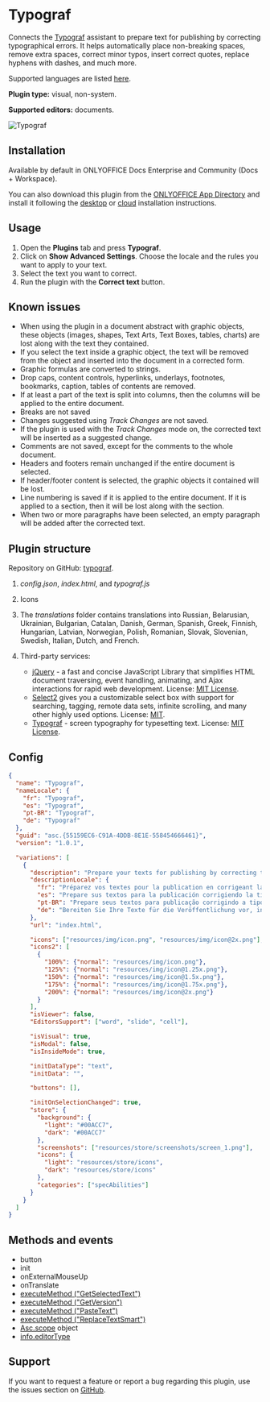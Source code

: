 # Typograf

Connects the [Typograf](https://github.com/typograf/typograf) assistant to prepare text for publishing by correcting typographical errors. It helps automatically place non-breaking spaces, remove extra spaces, correct minor typos, insert correct quotes, replace hyphens with dashes, and much more.

Supported languages are listed [here](https://github.com/typograf/typograf/blob/dev/docs/LOCALES.en-US.md).

**Plugin type:** visual, non-system.

**Supported editors:** documents.

![Typograf](/assets/images/plugins/gifs/typograf.gif)

## Installation

Available by default in ONLYOFFICE Docs Enterprise and Community (Docs + Workspace).

You can also download this plugin from the [ONLYOFFICE App Directory](https://www.onlyoffice.com/en/app-directory/typograph) and install it following the [desktop](../../docs/plugin-and-macros/tutorials/installing/onlyoffice-desktop-editors.md) or [cloud](../../docs/plugin-and-macros/tutorials/installing/onlyoffice-cloud.md) installation instructions.

## Usage

1. Open the **Plugins** tab and press **Typograf**.
2. Click on **Show Advanced Settings**. Choose the locale and the rules you want to apply to your text.
3. Select the text you want to correct.
4. Run the plugin with the **Correct text** button.

## Known issues

- When using the plugin in a document abstract with graphic objects, these objects (images, shapes, Text Arts, Text Boxes, tables, charts) are lost along with the text they contained.
- If you select the text inside a graphic object, the text will be removed from the object and inserted into the document in a corrected form.
- Graphic formulas are converted to strings.
- Drop caps, content controls, hyperlinks, underlays, footnotes, bookmarks, caption, tables of contents are removed.
- If at least a part of the text is split into columns, then the columns will be applied to the entire document.
- Breaks are not saved
- Changes suggested using *Track Changes* are not saved.
- If the plugin is used with the *Track Changes* mode on, the corrected text will be inserted as a suggested change.
- Comments are not saved, except for the comments to the whole document.
- Headers and footers remain unchanged if the entire document is selected.
- If header/footer content is selected, the graphic objects it contained will be lost.
- Line numbering is saved if it is applied to the entire document. If it is applied to a section, then it will be lost along with the section.
- When two or more paragraphs have been selected, an empty paragraph will be added after the corrected text.

## Plugin structure

Repository on GitHub: [typograf](https://github.com/ONLYOFFICE/onlyoffice.github.io/tree/master/sdkjs-plugins/content/typograf).

1. *config.json*, *index.html*, and *typograf.js*

2. Icons

3. The *translations* folder contains translations into Russian, Belarusian, Ukrainian, Bulgarian, Catalan, Danish, German, Spanish, Greek, Finnish, Hungarian, Latvian, Norwegian, Polish, Romanian, Slovak, Slovenian, Swedish, Italian, Dutch, and French.

4. Third-party services:

   - [jQuery](https://jquery.com) - a fast and concise JavaScript Library that simplifies HTML document traversing, event handling, animating, and Ajax interactions for rapid web development. License: [MIT License](https://github.com/ONLYOFFICE/onlyoffice.github.io/blob/master/sdkjs-plugins/content/typograf/licenses/jQuery.license).
   - [Select2](https://select2.org/) gives you a customizable select box with support for searching, tagging, remote data sets, infinite scrolling, and many other highly used options. License: [MIT](https://github.com/ONLYOFFICE/onlyoffice.github.io/blob/master/sdkjs-plugins/content/typograf/licenses/Select2.license).
   - [Typograf](https://github.com/typograf/typograf) - screen typography for typesetting text. License: [MIT License](https://github.com/ONLYOFFICE/onlyoffice.github.io/blob/master/sdkjs-plugins/content/typograf/licenses/Typograf.license).

## Config

``` json
{
  "name": "Typograf",
  "nameLocale": {
    "fr": "Typograf",
    "es": "Typograf",
    "pt-BR": "Typograf",
    "de": "Typograf"
  },
  "guid": "asc.{55159EC6-C91A-4DDB-8E1E-558454666461}",
  "version": "1.0.1",

  "variations": [
    {
      "description": "Prepare your texts for publishing by correcting typography.",
      "descriptionLocale": {
        "fr": "Préparez vos textes pour la publication en corrigeant la typographie.",
        "es": "Prepare sus textos para la publicación corrigiendo la tipografía.",
        "pt-BR": "Prepare seus textos para publicação corrigindo a tipografia.",
        "de": "Bereiten Sie Ihre Texte für die Veröffentlichung vor, indem Sie Typografie korrigieren."
      },
      "url": "index.html",

      "icons": ["resources/img/icon.png", "resources/img/icon@2x.png"],
      "icons2": [
        {
          "100%": {"normal": "resources/img/icon.png"},
          "125%": {"normal": "resources/img/icon@1.25x.png"},
          "150%": {"normal": "resources/img/icon@1.5x.png"},
          "175%": {"normal": "resources/img/icon@1.75x.png"},
          "200%": {"normal": "resources/img/icon@2x.png"}
        }
      ],
      "isViewer": false,
      "EditorsSupport": ["word", "slide", "cell"],

      "isVisual": true,
      "isModal": false,
      "isInsideMode": true,

      "initDataType": "text",
      "initData": "",

      "buttons": [],

      "initOnSelectionChanged": true,
      "store": {
        "background": {
          "light": "#00ACC7",
          "dark": "#00ACC7"
        },
        "screenshots": ["resources/store/screenshots/screen_1.png"],
        "icons": {
          "light": "resources/store/icons",
          "dark": "resources/store/icons"
        },
        "categories": ["specAbilities"]
      }
    }
  ]
}
```

## Methods and events

- button
- init
- onExternalMouseUp
- onTranslate
- [executeMethod ("GetSelectedText")](../../docs/plugin-and-macros/interacting-with-editors/methods/text-document-api/Api/Methods/GetSelectedText.md)
- [executeMethod ("GetVersion")](../../docs/plugin-and-macros/interacting-with-editors/methods/text-document-api/Api/Methods/GetVersion.md)
- [executeMethod ("PasteText")](../../docs/plugin-and-macros/interacting-with-editors/methods/text-document-api/Api/Methods/PasteText.md)
- [executeMethod ("ReplaceTextSmart")](../../docs/plugin-and-macros/interacting-with-editors/methods/text-document-api/Api/Methods/ReplaceTextSmart.md)
- [Asc.scope](../../docs/plugin-and-macros/interacting-with-editors/overview/how-to-call-commands.md#ascscope-object) object
- [info.editorType](../../docs/plugin-and-macros/interacting-with-editors/overview/how-to-call-commands.md#editortype)

## Support

If you want to request a feature or report a bug regarding this plugin, use the issues section on [GitHub](https://github.com/ONLYOFFICE/onlyoffice.github.io/issues).

